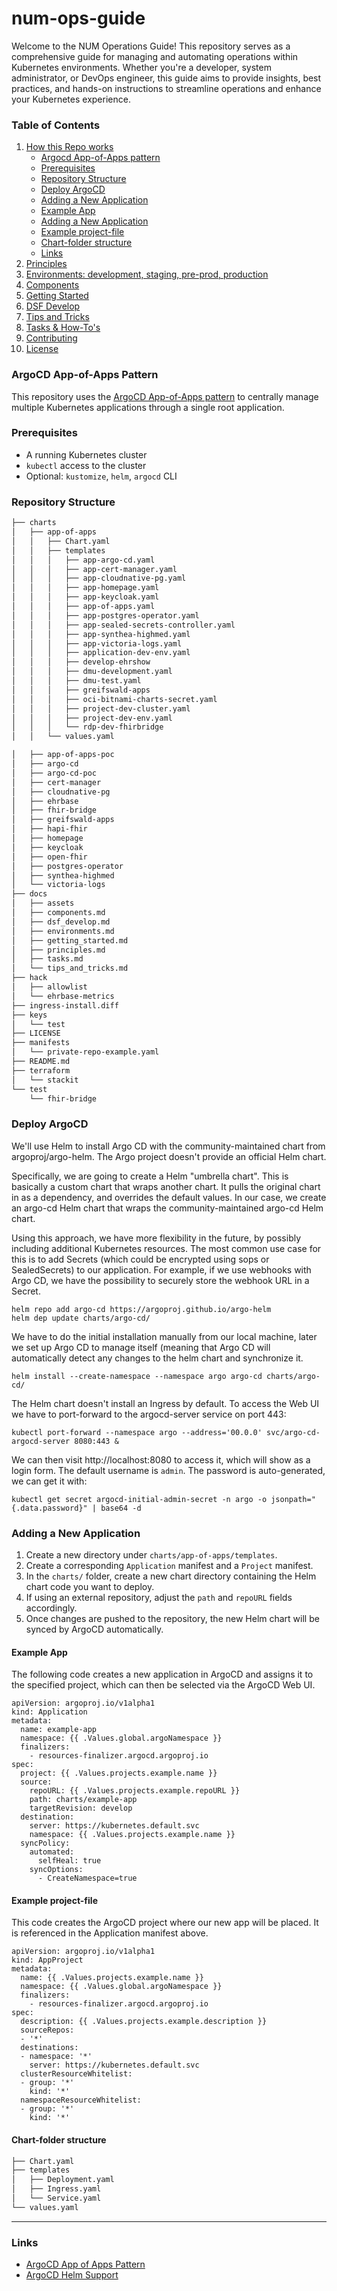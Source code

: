 # num-ops-guide

Welcome to the NUM Operations Guide! This repository serves as a comprehensive guide for managing and automating operations within Kubernetes environments. Whether you're a developer, system administrator, or DevOps engineer, this guide aims to provide insights, best practices, and hands-on instructions to streamline operations and enhance your Kubernetes experience.

### Table of Contents

1. [How this Repo works](#)
   - [Argocd App-of-Apps pattern ](#argocd-app-of-apps-pattern)
   - [Prerequisites](#prerequisites)
   - [Repository Structure](#repository-structure)
   - [Deploy ArgoCD](#deploy-argocd)
   - [Adding a New Application](#adding-a-new-application)
   - [Example App](#examples-app)
   - [Adding a New Application](#argocd-app-of-apps-pattern)
   - [Example project-file](#example-project-file)
   - [Chart-folder structure](#chart-folder-structure)
   - [Links](#links)
1. [Principles](/docs/principles.md)
1. [Environments: development, staging, pre-prod, production](/docs/environments.md)
1. [Components](/docs/components.md)
1. [Getting Started](/docs/getting_started.md)
1. [DSF Develop](/docs/dsf_develop.md)
1. [Tips and Tricks](/docs/tips_and_tricks.md)
1. [Tasks & How-To's](/docs/tasks.md)
1. [Contributing](#contributing)
1. [License](#license)


### ArgoCD App-of-Apps Pattern

This repository uses the [ArgoCD App-of-Apps pattern](https://argo-cd.readthedocs.io/en/stable/operator-manual/cluster-bootstrapping/) to centrally manage multiple Kubernetes applications through a single root application.

### Prerequisites

- A running Kubernetes cluster  
- `kubectl` access to the cluster  
- Optional: `kustomize`, `helm`, `argocd` CLI

### Repository Structure

```bash
├── charts
│   ├── app-of-apps
│   │   ├── Chart.yaml
│   │   ├── templates
│   │   │   ├── app-argo-cd.yaml
│   │   │   ├── app-cert-manager.yaml
│   │   │   ├── app-cloudnative-pg.yaml
│   │   │   ├── app-homepage.yaml
│   │   │   ├── app-keycloak.yaml
│   │   │   ├── app-of-apps.yaml
│   │   │   ├── app-postgres-operator.yaml
│   │   │   ├── app-sealed-secrets-controller.yaml
│   │   │   ├── app-synthea-highmed.yaml
│   │   │   ├── app-victoria-logs.yaml
│   │   │   ├── application-dev-env.yaml
│   │   │   ├── develop-ehrshow
│   │   │   ├── dmu-development.yaml
│   │   │   ├── dmu-test.yaml
│   │   │   ├── greifswald-apps
│   │   │   ├── oci-bitnami-charts-secret.yaml
│   │   │   ├── project-dev-cluster.yaml
│   │   │   ├── project-dev-env.yaml
│   │   │   └── rdp-dev-fhirbridge
│   │   └── values.yaml

│   ├── app-of-apps-poc
│   ├── argo-cd
│   ├── argo-cd-poc
│   ├── cert-manager
│   ├── cloudnative-pg
│   ├── ehrbase
│   ├── fhir-bridge
│   ├── greifswald-apps
│   ├── hapi-fhir
│   ├── homepage
│   ├── keycloak
│   ├── open-fhir
│   ├── postgres-operator
│   ├── synthea-highmed
│   └── victoria-logs
├── docs
│   ├── assets
│   ├── components.md
│   ├── dsf_develop.md
│   ├── environments.md
│   ├── getting_started.md
│   ├── principles.md
│   ├── tasks.md
│   └── tips_and_tricks.md
├── hack
│   ├── allowlist
│   └── ehrbase-metrics
├── ingress-install.diff
├── keys
│   └── test
├── LICENSE
├── manifests
│   └── private-repo-example.yaml
├── README.md
├── terraform
│   └── stackit
└── test
    └── fhir-bridge
```

### Deploy ArgoCD

We'll use Helm to install Argo CD with the community-maintained chart from argoproj/argo-helm. The Argo project doesn't provide an official Helm chart.

Specifically, we are going to create a Helm "umbrella chart". This is basically a custom chart that wraps another chart. It pulls the original chart in as a dependency, and overrides the default values. In our case, we create an argo-cd Helm chart that wraps the community-maintained argo-cd Helm chart.

Using this approach, we have more flexibility in the future, by possibly including additional Kubernetes resources. The most common use case for this is to add Secrets (which could be encrypted using sops or SealedSecrets) to our application. For example, if we use webhooks with Argo CD, we have the possibility to securely store the webhook URL in a Secret.

    helm repo add argo-cd https://argoproj.github.io/argo-helm
    helm dep update charts/argo-cd/

We have to do the initial installation manually from our local machine, later we set up Argo CD to manage itself (meaning that Argo CD will automatically detect any changes to the helm chart and synchronize it.

    helm install --create-namespace --namespace argo argo-cd charts/argo-cd/

The Helm chart doesn't install an Ingress by default. To access the Web UI we have to port-forward to the argocd-server service on port 443:

    kubectl port-forward --namespace argo --address='00.0.0' svc/argo-cd-argocd-server 8080:443 &

We can then visit http://localhost:8080 to access it, which will show as a login form. The default username is `admin`. The password is auto-generated, we can get it with:

    kubectl get secret argocd-initial-admin-secret -n argo -o jsonpath="{.data.password}" | base64 -d


### Adding a New Application

1. Create a new directory under `charts/app-of-apps/templates`.
2. Create a corresponding `Application` manifest and a `Project` manifest.
3. In the `charts/` folder, create a new chart directory containing the Helm chart code you want to deploy.
4. If using an external repository, adjust the `path` and `repoURL` fields accordingly.
5. Once changes are pushed to the repository, the new Helm chart will be synced by ArgoCD automatically.

#### Example App

The following code creates a new application in ArgoCD and assigns it to the specified project, which can then be selected via the ArgoCD Web UI.

```helm
apiVersion: argoproj.io/v1alpha1
kind: Application
metadata:
  name: example-app
  namespace: {{ .Values.global.argoNamespace }}
  finalizers:
    - resources-finalizer.argocd.argoproj.io
spec:
  project: {{ .Values.projects.example.name }}
  source:
    repoURL: {{ .Values.projects.example.repoURL }}
    path: charts/example-app
    targetRevision: develop
  destination:
    server: https://kubernetes.default.svc
    namespace: {{ .Values.projects.example.name }}
  syncPolicy:
    automated:
      selfHeal: true
    syncOptions:
      - CreateNamespace=true
```


#### Example project-file
This code creates the ArgoCD project where our new app will be placed. It is referenced in the Application manifest above.

```helm
apiVersion: argoproj.io/v1alpha1
kind: AppProject
metadata:
  name: {{ .Values.projects.example.name }}
  namespace: {{ .Values.global.argoNamespace }}
  finalizers:
    - resources-finalizer.argocd.argoproj.io
spec:
  description: {{ .Values.projects.example.description }}
  sourceRepos:
  - '*'
  destinations:
  - namespace: '*'
    server: https://kubernetes.default.svc
  clusterResourceWhitelist:
  - group: '*'
    kind: '*'
  namespaceResourceWhitelist:
  - group: '*'
    kind: '*'
```

#### Chart-folder structure

```bash
├── Chart.yaml
├── templates
│   ├── Deployment.yaml
│   ├── Ingress.yaml
│   └── Service.yaml
└── values.yaml
```
---

### Links

- [ArgoCD App of Apps Pattern](https://argo-cd.readthedocs.io/en/stable/operator-manual/cluster-bootstrapping/)
- [ArgoCD Helm Support](https://argo-cd.readthedocs.io/en/stable/user-guide/helm/)





